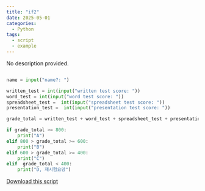 ```yaml
---
title: "if2"
date: 2025-05-01
categories:
  - Python
tags:
  - script
  - example
---
```


No description provided.

```python

name = input("name?: ")

written_test = int(input("written test score: "))
word_test = int(input("word test score: "))
spreadsheet_test =  int(input("spreadsheet test score: "))
presentation_test =  int(input("presentation test score: "))

grade_total = written_test + word_test + spreadsheet_test + presentation_test

if grade_total >= 800:
    print("A")
elif 800 > grade_total >= 600:
    print("B")
elif 600 > grade_total >= 400:
    print("C")
elif  grade_total < 400:
    print("D, 재시험요망")


```

[Download this script](/assets/files/ifßäåßà«ßå½ßäîßàª2.py)
